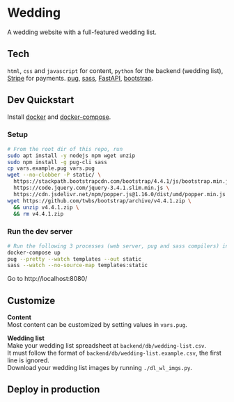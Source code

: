 # Wedding

A wedding website with a full-featured wedding list.

## Tech

`html`, `css` and `javascript` for content, `python` for the backend (wedding list), [Stripe](stripe.com/) for payments.
[pug](https://pugjs.org), [sass](https://sass-lang.com), [FastAPI](https://fastapi.tiangolo.com/), [bootstrap](https://getbootstrap.com/).

## Dev Quickstart

Install [docker](https://docs.docker.com/get-docker/) and [docker-compose](https://docs.docker.com/compose).  

### Setup

```bash
# From the root dir of this repo, run
sudo apt install -y nodejs npm wget unzip
sudo npm install -g pug-cli sass
cp vars.example.pug vars.pug
wget --no-clobber -P static/ \
  https://stackpath.bootstrapcdn.com/bootstrap/4.4.1/js/bootstrap.min.js \
  https://code.jquery.com/jquery-3.4.1.slim.min.js \
  https://cdn.jsdelivr.net/npm/popper.js@1.16.0/dist/umd/popper.min.js
wget https://github.com/twbs/bootstrap/archive/v4.4.1.zip \
  && unzip v4.4.1.zip \
  && rm v4.4.1.zip
```

### Run the dev server

```bash
# Run the following 3 processes (web server, pug and sass compilers) in different shells
docker-compose up
pug --pretty --watch templates --out static
sass --watch --no-source-map templates:static 
```

Go to http://localhost:8080/

## Customize

**Content**  
Most content can be customized by setting values in `vars.pug`.

**Wedding list**  
Make your wedding list spreadsheet at `backend/db/wedding-list.csv`.  
It must follow the format of `backend/db/wedding-list.example.csv`, the first line is ignored.  
Download your wedding list images by running `./dl_wl_imgs.py`.

## Deploy in production
